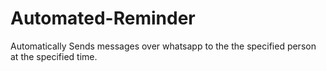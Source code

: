 # Automated-Reminder
Automatically Sends messages over whatsapp to the the specified person at the specified time.
